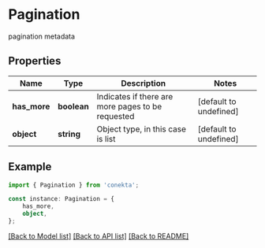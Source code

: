 # Pagination

pagination metadata

## Properties

Name | Type | Description | Notes
------------ | ------------- | ------------- | -------------
**has_more** | **boolean** | Indicates if there are more pages to be requested | [default to undefined]
**object** | **string** | Object type, in this case is list | [default to undefined]

## Example

```typescript
import { Pagination } from 'conekta';

const instance: Pagination = {
    has_more,
    object,
};
```

[[Back to Model list]](../README.md#documentation-for-models) [[Back to API list]](../README.md#documentation-for-api-endpoints) [[Back to README]](../README.md)

